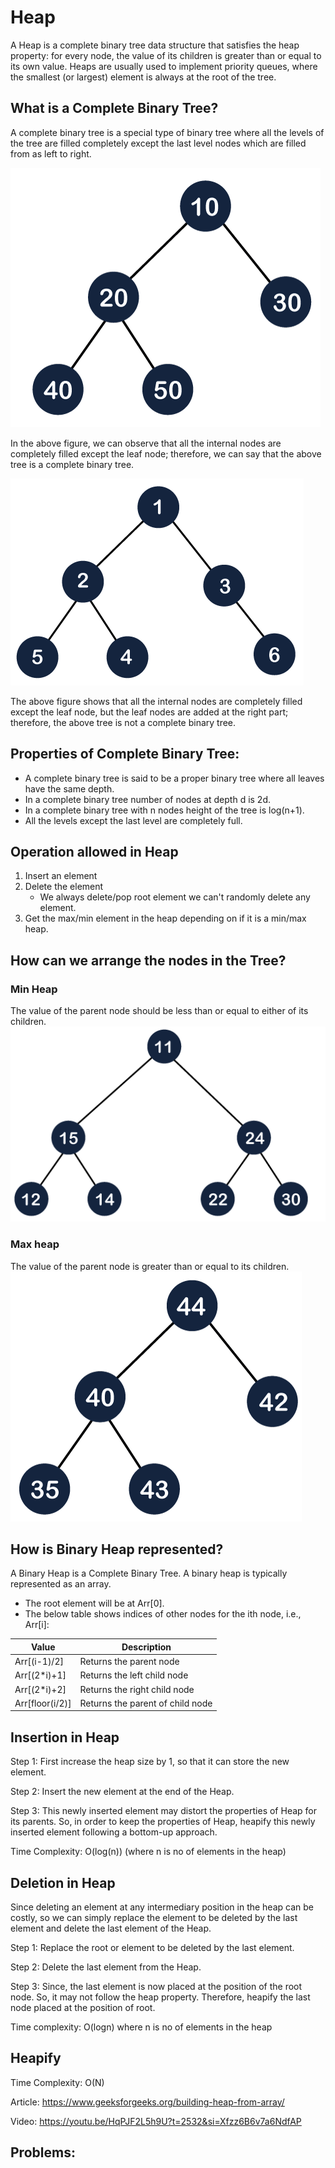 # Heap

A Heap is a complete binary tree data structure that satisfies the heap property: for every node, the value of its children is greater than or equal to its own value. Heaps are usually used to implement priority queues, where the smallest (or largest) element is always at the root of the tree.

## What is a Complete Binary Tree?
A complete binary tree is a special type of binary tree where all the levels of the tree are filled completely except the last level nodes which are filled from as left to right.

![Complete Binary](./images/complete_binary.png)

In the above figure, we can observe that all the internal nodes are completely filled except the leaf node; therefore, we can say that the above tree is a complete binary tree.

![Non compplete Binary](./images/non_complete_binary.png)

The above figure shows that all the internal nodes are completely filled except the leaf node, but the leaf nodes are added at the right part; therefore, the above tree is not a complete binary tree.

## Properties of Complete Binary Tree:
* A complete binary tree is said to be a proper binary tree where all leaves have the same depth.
* In a complete binary tree number of nodes at depth d is 2d. 
* In a  complete binary tree with n nodes height of the tree is log(n+1).
* All the levels except the last level are completely full.

## Operation allowed in Heap
1. Insert an element
2. Delete the element
    * We always delete/pop root element we can't randomly delete any element.
3. Get the max/min element in the heap depending on if it is a min/max heap.

## How can we arrange the nodes in the Tree?
### Min Heap
The value of the parent node should be less than or equal to either of its children.
![Min heap](./images/min_heap.png)

### Max heap
The value of the parent node is greater than or equal to its children.
![alt text](./images/max_heap.png)

## How is Binary Heap represented? 
A Binary Heap is a Complete Binary Tree. A binary heap is typically represented as an array.

* The root element will be at Arr[0].
* The below table shows indices of other nodes for the ith node, i.e., Arr[i]:

| Value             | Description                        |
| ----------------- | ---------------------------------- |
| Arr[(i-1)/2]      | Returns the parent node            |
| Arr[(2*i)+1]      | Returns the left child node        |
| Arr[(2*i)+2]      | Returns the right child node       |
| Arr[floor(i/2)]   | Returns the parent of child node   |


## Insertion in Heap

Step 1: First increase the heap size by 1, so that it can store the new element.

Step 2: Insert the new element at the end of the Heap.

Step 3: This newly inserted element may distort the properties of Heap for its parents. So, in order to keep the properties of Heap, heapify this newly inserted element following a bottom-up approach.

Time Complexity: O(log(n)) (where n is no of elements in the heap)

## Deletion in Heap
Since deleting an element at any intermediary position in the heap can be costly, so we can simply replace the element to be deleted by the last element and delete the last element of the Heap. 

Step 1: Replace the root or element to be deleted by the last element.

Step 2: Delete the last element from the Heap.

Step 3: Since, the last element is now placed at the position of the root node. So, it may not follow the heap property. Therefore, heapify the last node placed at the position of root.

Time complexity: O(logn) where n is no of elements in the heap

## Heapify

Time Complexity: O(N)

Article: https://www.geeksforgeeks.org/building-heap-from-array/

Video: https://youtu.be/HqPJF2L5h9U?t=2532&si=Xfzz6B6v7a6NdfAP

## Problems:
